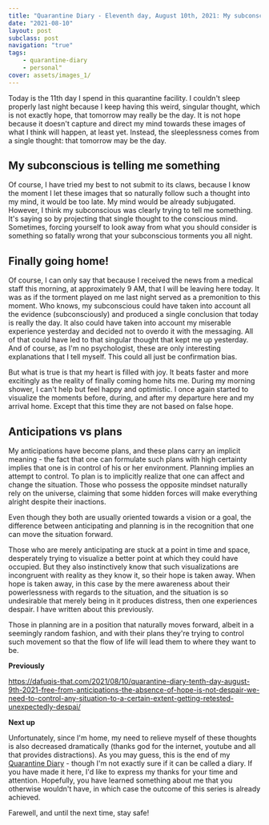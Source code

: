 ```yaml
---
title: "Quarantine Diary - Eleventh day, August 10th, 2021: My subconscious is telling me something, finally going home, anticipations vs plans"
date: "2021-08-10"
layout: post
subclass: post
navigation: "true"
tags:
    - quarantine-diary
    - personal"
cover: assets/images_1/
---
```


Today is the 11th day I spend in this quarantine facility. I couldn't sleep properly last night because I keep having this weird, singular thought, which is not exactly hope, that tomorrow may really be the day. It is not hope because it doesn't capture and direct my mind towards these images of what I think will happen, at least yet. Instead, the sleeplessness comes from a single thought: that tomorrow may be the day.

## My subconscious is telling me something

Of course, I have tried my best to not submit to its claws, because I know the moment I let these images that so naturally follow such a thought into my mind, it would be too late. My mind would be already subjugated. However, I think my subconscious was clearly trying to tell me something. It's saying so by projecting that single thought to the conscious mind. Sometimes, forcing yourself to look away from what you should consider is something so fatally wrong that your subconscious torments you all night.

## Finally going home!

Of course, I can only say that because I received the news from a medical staff this morning, at approximately 9 AM, that I will be leaving here today. It was as if the torment played on me last night served as a premonition to this moment. Who knows, my subconscious could have taken into account all the evidence (subconsciously) and produced a single conclusion that today is really the day. It also could have taken into account my miserable experience yesterday and decided not to overdo it with the messaging. All of that could have led to that singular thought that kept me up yesterday. And of course, as I'm no psychologist, these are only interesting explanations that I tell myself. This could all just be confirmation bias.

But what is true is that my heart is filled with joy. It beats faster and more excitingly as the reality of finally coming home hits me. During my morning shower, I can't help but feel happy and optimistic. I once again started to visualize the moments before, during, and after my departure here and my arrival home. Except that this time they are not based on false hope.

## Anticipations vs plans

My anticipations have become plans, and these plans carry an implicit meaning - the fact that one can formulate such plans with high certainty implies that one is in control of his or her environment. Planning implies an attempt to control. To plan is to implicitly realize that one can affect and change the situation. Those who possess the opposite mindset naturally rely on the universe, claiming that some hidden forces will make everything alright despite their inactions.

Even though they both are usually oriented towards a vision or a goal, the difference between anticipating and planning is in the recognition that one can move the situation forward.

Those who are merely anticipating are stuck at a point in time and space, desperately trying to visualize a better point at which they could have occupied. But they also instinctively know that such visualizations are incongruent with reality as they know it, so their hope is taken away. When hope is taken away, in this case by the mere awareness about their powerlessness with regards to the situation, and the situation is so undesirable that merely being in it produces distress, then one experiences despair. I have written about this previously.

Those in planning are in a position that naturally moves forward, albeit in a seemingly random fashion, and with their plans they're trying to control such movement so that the flow of life will lead them to where they want to be.

**Previously**

https://dafuqis-that.com/2021/08/10/quarantine-diary-tenth-day-august-9th-2021-free-from-anticipations-the-absence-of-hope-is-not-despair-we-need-to-control-any-situation-to-a-certain-extent-getting-retested-unexpectedly-despai/

**Next up**

Unfortunately, since I'm home, my need to relieve myself of these thoughts is also decreased dramatically (thanks god for the internet, youtube and all that provides distractions). As you may guess, this is the end of my [Quarantine Diary](https://dafuqis-that.com/2021/08/10/quarantine-diary-august-2021/) - though I'm not exactly sure if it can be called a diary. If you have made it here, I'd like to express my thanks for your time and attention. Hopefully, you have learned something about me that you otherwise wouldn't have, in which case the outcome of this series is already achieved.

Farewell, and until the next time, stay safe!
